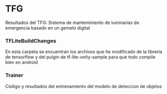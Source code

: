 # TFG
Resultados del TFG: Sistema de mantenimiento de luminarias de emergencia basado en un gemelo digital

### TFLiteBuildChanges
En esta carpeta se encuentran los archivos que he modificado de la libreria de tensorflow y del pulgin de tf-lite-unity-sample para que todo compile bien en android

### Trainer
Código y resultados del entrenamiento del modelo de deteccion de objetos
